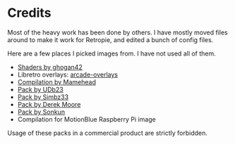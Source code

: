 # Credits

Most of the heavy work has been done by others. I have mostly moved files around to make it work for Retropie, and edited a bunch of config files.

Here are a few places I picked images from. I have not used all of them.

- [Shaders by ghogan42](https://retropie.org.uk/forum/topic/13356/)
- Libretro overlays: [arcade-overlays](https://github.com/libretro/arcade-overlays)
- [Compilation by Mamehead](https://drive.google.com/file/d/0Bxhr1yQtWWz4clMycm9kYWVoWU0/view)
- [Pack by UDb23](https://github.com/UDb23/rpie-ovl)
- [Pack by Simbz33](https://github.com/simbz33/retropie-overlay)
- [Pack by Derek Moore](https://www.youtube.com/user/oldstarscream)
- [Pack by Sonkun](https://forums.libretro.com/t/over-1000-arcade-overlays/9688/)
- Compilation for MotionBlue Raspberry Pi image

Usage of these packs in a commercial product are strictly forbidden.
